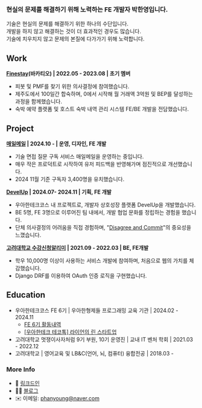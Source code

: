 ### 현실의 문제를 해결하기 위해 노력하는 FE 개발자 박한영입니다.
기술은 현실의 문제를 해결하기 위한 하나의 수단입니다.  
개발을 하지 않고 해결하는 것이 더 효과적인 경우도 많습니다.  
기술에 치우치지 않고 문제의 본질에 다가가기 위해 노력합니다.

## Work
**[Finestay](https://finestays.com/)(바카티오) | 2022.05 - 2023.08 | 초기 멤버**  
* 피봇 및 PMF를 찾기 위한 의사결정에 참여했습니다.
* 제주도에서 100일간 합숙하며, 0에서 시작해 월 거래액 3억원 및 BEP를 달성하는 과정을 함께했습니다.
* 숙박 예약 플랫폼 및 호스트 숙박 내역 관리 시스템 FE/BE 개발을 전담했습니다.

## Project

**[매일메일](https://www.maeil-mail.kr/) | 2024.10 - | 운영, 디자인, FE 개발**  
* 기술 면접 질문 구독 서비스 매일메일을 운영하는 중입니다.
* 매우 작은 프로덕트로 시작하여 유저 피드백을 반영해가며 점진적으로 개선했습니다.
* 2024 11월 기준 구독자 3,400명을 유치했습니다.  
  
**[DevelUp](https://github.com/woowacourse-teams/2024-devel-up/wiki) | 2024.07- 2024.11 | 기획, FE 개발**  
* 우아한테크코스 내 프로젝트로, 개발자 상호성장 플랫폼 DevelUp을 개발했습니다.
* BE 5명, FE 3명으로 이루어진 팀 내에서, 개발 협업 문화를 정립하는 경험을 했습니다.
* 단체 의사결정의 어려움을 직접 경험하며, "[Disagree and Commit](https://medium.com/@voicemod/disagree-and-commit-the-importance-of-disagreement-in-decision-making-4c654bb06a)"의 중요성을 느꼈습니다.  

**[고려대학교 수강신청알리미](https://kusugang.notion.site/Univ-Cloud-705f684a589c4fbd927d5c2d102c3997) | 2021.09 - 2022.03 | BE, FE개발**
* 학우 10,000명 이상이 사용하는 서비스 개발에 참여하며, 처음으로 웹의 가치를 체감했습니다.
* Django DRF를 이용하여 OAuth 인증 로직을 구현했습니다.

## Education
* 우아한테크코스 FE 6기 | 우아한형제들 프로그래밍 교육 기관 | 2024.02 - 2024.11
  * [FE 6기 활동내역](https://github.com/Parkhanyoung/2024-woowa-course-FE)
  * [[우아한테크 테코톡] 라이언의 린 스타트업](https://youtu.be/Flm-TqN93Ak)
* 고려대학교 멋쟁이사자처럼 9기 부원, 10기 운영진 | 교내 IT 벤처 학회 | 2021.03 - 2022.12
* 고려대학교 | 영어교육 및 LB&C(언어, 뇌, 컴퓨터) 융합전공 | 2018.03 -

### More Info
* 👤 [링크드인](https://www.linkedin.com/in/hy-ryan)
* ✍🏻 [블로그](https://devhanyoung-log.vercel.app/)
* ✉️ 이메일: phanyoung@naver.com
